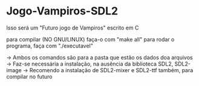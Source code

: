 # Jogo-Vampiros-SDL2
Isso será um "Futuro jogo de Vampiros" escrito em C

para compilar (NO GNU/LINUX) faça-o com "make all"
para rodar o programa, faça com "./executavel"

→ Ambos os comandos são para a pasta que estão os dados doa arquivos
→ Faz-se necessária a instalação, na ausência da biblioteca SDL2, SDL2-image
→ Recomendo a instalação de SDL2-mixer e SDL2-ttf também, para compilar no futuro
